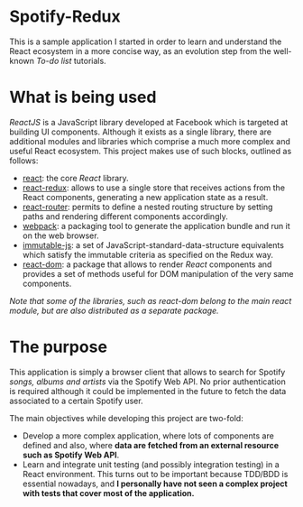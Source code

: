# Spotify-Redux

This is a sample application I started in order to learn and understand the React ecosystem in a more concise way,
as an evolution step from the well-known *To-do list* tutorials.

# What is being used

*ReactJS* is a JavaScript library developed at Facebook which is targeted at building UI components. Although it exists
as a single library, there are additional modules and libraries which comprise a much more complex and useful React 
ecosystem. This project makes use of such blocks, outlined as follows:

- [react](https://github.com/facebook/react): the core *React* library.
- [react-redux](https://github.com/rackt/react-redux): allows to use a single store that receives actions from the 
React components, generating a new application state as a result.
- [react-router](https://github.com/rackt/react-router): permits to define a nested routing structure by setting paths 
and rendering different components accordingly.
- [webpack](https://github.com/webpack/webpack): a packaging tool to generate the application bundle and run it on the 
web browser.
- [immutable-js](https://github.com/facebook/immutable-js): a set of JavaScript-standard-data-structure equivalents 
which satisfy the immutable criteria as specified on the Redux way.
- [react-dom](https://www.npmjs.com/package/react-dom): a package that allows to render *React* components and provides
 a set of methods useful for DOM manipulation of the very same components.

*Note that some of the libraries, such as react-dom belong to the main react module, but are also distributed as a 
separate package.*

# The purpose

This application is simply a browser client that allows to search for Spotify *songs, albums and artists* via the 
Spotify Web API. No prior authentication is required although it could be implemented in the future to fetch the data 
associated to a certain Spotify user.

The main objectives while developing this project are two-fold:
- Develop a more complex application, where lots of components are defined and also, where **data are fetched from an 
external resource such as Spotify Web API**.
- Learn and integrate unit testing (and possibly integration testing) in a React environment. This turns out to be 
important because TDD/BDD is essential nowadays, and **I personally have not seen a complex project with tests
that cover most of the application.**

# 